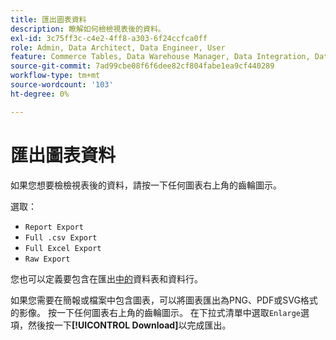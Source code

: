 ```yaml
---
title: 匯出圖表資料
description: 瞭解如何檢檢視表後的資料。
exl-id: 3c75ff3c-c4e2-4ff8-a303-6f24ccfca0ff
role: Admin, Data Architect, Data Engineer, User
feature: Commerce Tables, Data Warehouse Manager, Data Integration, Data Import/Export
source-git-commit: 7ad99cbe08f6f6dee82cf804fabe1ea9cf440289
workflow-type: tm+mt
source-wordcount: '103'
ht-degree: 0%

---
```


# 匯出圖表資料

如果您想要檢檢視表後的資料，請按一下任何圖表右上角的齒輪圖示。

選取：

- `Report Export`
- `Full .csv Export`
- `Full Excel Export`
- `Raw Export`

您也可以定義要包含在匯出[中的](../../tutorials/export-raw-data.md)資料表和資料行。

如果您需要在簡報或檔案中包含圖表，可以將圖表匯出為PNG、PDF或SVG格式的影像。 按一下任何圖表右上角的齒輪圖示。 在下拉式清單中選取`Enlarge`選項，然後按一下&#x200B;**[!UICONTROL Download]**&#x200B;以完成匯出。
